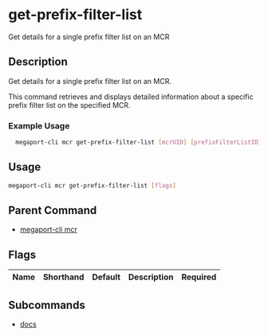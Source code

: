 # get-prefix-filter-list

Get details for a single prefix filter list on an MCR

## Description

Get details for a single prefix filter list on an MCR.

This command retrieves and displays detailed information about a specific prefix filter list on the specified MCR.

### Example Usage

```sh
  megaport-cli mcr get-prefix-filter-list [mcrUID] [prefixFilterListID]
```

## Usage

```sh
megaport-cli mcr get-prefix-filter-list [flags]
```


## Parent Command

* [megaport-cli mcr](megaport-cli_mcr.md)
## Flags

| Name | Shorthand | Default | Description | Required |
|------|-----------|---------|-------------|----------|

## Subcommands
* [docs](megaport-cli_mcr_get-prefix-filter-list_docs.md)

